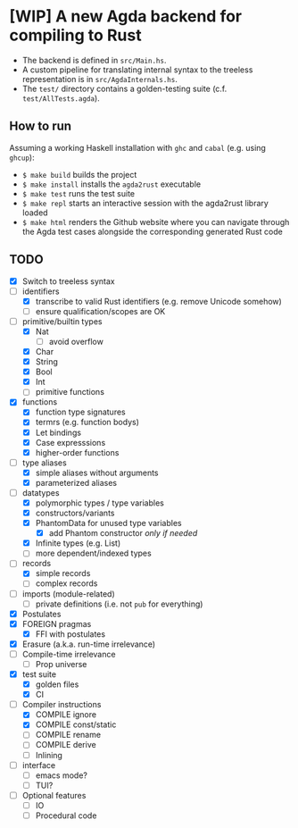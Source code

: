 # [WIP] A new Agda backend for compiling to Rust

- The backend is defined in `src/Main.hs`.
- A custom pipeline for translating internal syntax to the treeless representation is in `src/AgdaInternals.hs`.
- The `test/` directory contains a golden-testing suite (c.f. `test/AllTests.agda`).

## How to run

Assuming a working Haskell installation with `ghc` and `cabal` (e.g. using `ghcup`):
- `$ make build` builds the project
- `$ make install` installs the `agda2rust` executable
- `$ make test` runs the test suite
- `$ make repl` starts an interactive session with the agda2rust library loaded
- `$ make html` renders the Github website where you can navigate through the Agda test cases
alongside the corresponding generated Rust code

## TODO

- [x] Switch to treeless syntax
- [ ] identifiers
  + [x] transcribe to valid Rust identifiers (e.g. remove Unicode somehow)
  + [ ] ensure qualification/scopes are OK
- [ ] primitive/builtin types
  + [x] Nat
    * [ ] avoid overflow
  + [x] Char
  + [x] String
  + [x] Bool
  + [x] Int
  + [ ] primitive functions
- [x] functions
  + [x] function type signatures
  + [x] termrs (e.g. function bodys)
  + [x] Let bindings
  + [x] Case expresssions
  + [x] higher-order functions
- [ ] type aliases
  + [x] simple aliases without arguments
  + [x] parameterized aliases
- [ ] datatypes
  + [x] polymorphic types / type variables
  + [x] constructors/variants
  + [x] PhantomData for unused type variables
    * [x] add Phantom constructor *only if needed*
  + [x] Infinite types (e.g. List)
  + [ ] more dependent/indexed types
- [ ] records
  + [x] simple records
  + [ ] complex records
- [ ] imports (module-related)
  + [ ] private definitions (i.e. not `pub` for everything)
- [x] Postulates
- [x] FOREIGN pragmas
  + [x] FFI with postulates
- [x] Erasure (a.k.a. run-time irrelevance)
- [ ] Compile-time irrelevance
  + [ ] Prop universe
- [x] test suite
  + [x] golden files
  + [x] CI
- [ ] Compiler instructions
  + [x] COMPILE ignore
  + [x] COMPILE const/static
  + [ ] COMPILE rename
  + [ ] COMPILE derive
  + [ ] Inlining
- [ ] interface
  + [ ] emacs mode?
  + [ ] TUI?
- [ ] Optional features
  + [ ] IO
  + [ ] Procedural code

